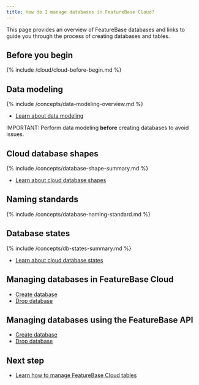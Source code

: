```yaml
---
title: How do I manage databases in FeatureBase Cloud?
---
```


This page provides an overview of FeatureBase databases and links to guide you through the process of creating databases and tables.

## Before you begin

{% include /cloud/cloud-before-begin.md %}

## Data modeling

{% include /concepts/data-modeling-overview.md %}

* [Learn about data modeling](/concepts/data-modeling-overview)

IMPORTANT: Perform data modeling **before** creating databases to avoid issues.

## Cloud database shapes

{% include /concepts/database-shape-summary.md %}

* [Learn about cloud database shapes](/cloud/cloud-databases/cloud-db-shape)

## Naming standards

{% include /concepts/database-naming-standard.md %}

## Database states

{% include /concepts/db-states-summary.md %}

* [Learn about cloud database states](/cloud/cloud-databases/cloud-db-states)

## Managing databases in FeatureBase Cloud

* [Create database](/cloud/cloud-databases/cloud-db-create)
* [Drop database](/cloud/cloud-databases/cloud-db-delete)

## Managing databases using the FeatureBase API

* [Create database](/cloud/db-api/cloud-db-create-api)
* [Drop database](/cloud/cloud-databases/cloud-db-delete-api)

## Next step

* [Learn how to manage FeatureBase Cloud tables](/cloud/cloud-databases/manage-tables)
